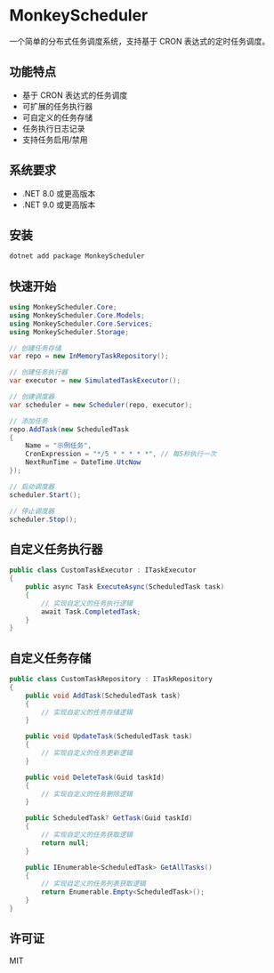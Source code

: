 # MonkeyScheduler

一个简单的分布式任务调度系统，支持基于 CRON 表达式的定时任务调度。

## 功能特点

- 基于 CRON 表达式的任务调度
- 可扩展的任务执行器
- 可自定义的任务存储
- 任务执行日志记录
- 支持任务启用/禁用

## 系统要求

- .NET 8.0 或更高版本
- .NET 9.0 或更高版本

## 安装

```bash
dotnet add package MonkeyScheduler
```

## 快速开始

```csharp
using MonkeyScheduler.Core;
using MonkeyScheduler.Core.Models;
using MonkeyScheduler.Core.Services;
using MonkeyScheduler.Storage;

// 创建任务存储
var repo = new InMemoryTaskRepository();

// 创建任务执行器
var executor = new SimulatedTaskExecutor();

// 创建调度器
var scheduler = new Scheduler(repo, executor);

// 添加任务
repo.AddTask(new ScheduledTask
{
    Name = "示例任务",
    CronExpression = "*/5 * * * * *", // 每5秒执行一次
    NextRunTime = DateTime.UtcNow
});

// 启动调度器
scheduler.Start();

// 停止调度器
scheduler.Stop();
```

## 自定义任务执行器

```csharp
public class CustomTaskExecutor : ITaskExecutor
{
    public async Task ExecuteAsync(ScheduledTask task)
    {
        // 实现自定义的任务执行逻辑
        await Task.CompletedTask;
    }
}
```

## 自定义任务存储

```csharp
public class CustomTaskRepository : ITaskRepository
{
    public void AddTask(ScheduledTask task)
    {
        // 实现自定义的任务存储逻辑
    }

    public void UpdateTask(ScheduledTask task)
    {
        // 实现自定义的任务更新逻辑
    }

    public void DeleteTask(Guid taskId)
    {
        // 实现自定义的任务删除逻辑
    }

    public ScheduledTask? GetTask(Guid taskId)
    {
        // 实现自定义的任务获取逻辑
        return null;
    }

    public IEnumerable<ScheduledTask> GetAllTasks()
    {
        // 实现自定义的任务列表获取逻辑
        return Enumerable.Empty<ScheduledTask>();
    }
}
```

## 许可证

MIT 